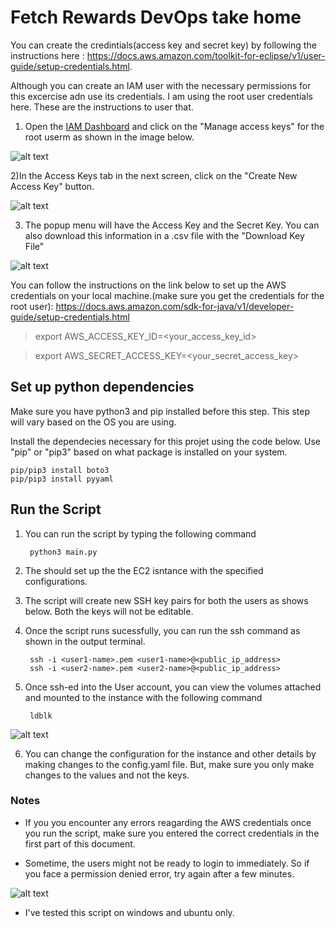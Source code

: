 # Fetch Rewards DevOps take home

You can create the credintials(access key and secret key) by following the instructions here : 
https://docs.aws.amazon.com/toolkit-for-eclipse/v1/user-guide/setup-credentials.html.

Although you can create an IAM user with the necessary permissions for this excercise adn use its credentials. I am using the root user credentials here. These are the instructions to user that.

1) Open the [IAM Dashboard](https://us-east-1.console.aws.amazon.com/iamv2/home#/home) and click on the "Manage access  keys" for the root userm as shown in the image below.

![alt text](https://github.com/rohith788/fetchreewards_devops/blob/main/asset/asses1.png)

2)In the Access Keys tab in the next screen, click on the "Create New Access Key" button.

![alt text](https://github.com/rohith788/fetchreewards_devops/blob/main/asset/asses2.png)

3) The popup menu will have the Access Key and the Secret Key. You can also download this information in a .csv file with the "Download Key File"

![alt text](https://github.com/rohith788/fetchreewards_devops/blob/main/asset/asses3.png)

You can follow the instructions on the link below to set up the AWS credentials on your local machine.(make sure you get the credentials for the root user): https://docs.aws.amazon.com/sdk-for-java/v1/developer-guide/setup-credentials.html

>   export AWS_ACCESS_KEY_ID=<your_access_key_id>

>   export AWS_SECRET_ACCESS_KEY=<your_secret_access_key>

## Set up python dependencies
Make sure you have python3 and pip installed before this step. This step will vary based on the OS you are using.

Install the dependecies necessary for this projet using the code below. Use "pip" or "pip3" based on what package is installed on your system.

    pip/pip3 install boto3
    pip/pip3 install pyyaml

## Run the Script

1) You can run the script by typing the following command

        python3 main.py

2) The should set up the the EC2 isntance with the specified configurations.

3) The script will create new SSH key pairs for both the users as shows below. Both the keys will not be editable.

4) Once the script runs sucessfully, you can run the ssh command as shown in the output terminal.
        
        ssh -i <user1-name>.pem <user1-name>@<public_ip_address>
        ssh -i <user2-name>.pem <user2-name>@<public_ip_address>

5) Once ssh-ed into the User account, you can view the volumes attached and mounted to the instance with the following command

        ldblk
        
![alt text](https://github.com/rohith788/fetchreewards_devops/blob/main/asset/disks.png)

6) You can change the configuration for the instance and other details by making changes to the config.yaml file. But, make sure you only make changes to the values and not the keys.

### Notes

* If you you encounter any errors reagarding the AWS credentials once you run the script, make sure you entered the correct credentials in the first part of this document.

* Sometime, the users might not be ready to login to immediately. So if you face a permission denied error, try again after a few minutes. 

![alt text](https://github.com/rohith788/fetchreewards_devops/blob/main/asset/login.png)

* I've tested this script on windows and ubuntu only. 